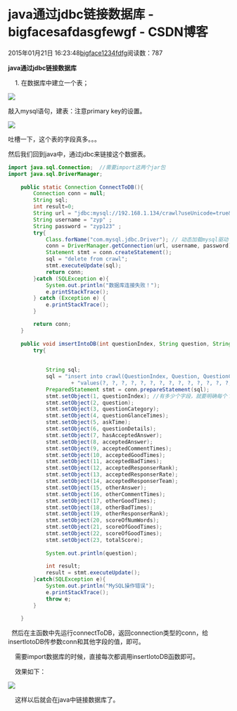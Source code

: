 # java通过jdbc链接数据库 - bigfacesafdasgfewgf - CSDN博客





2015年01月21日 16:23:48[bigface1234fdfg](https://me.csdn.net/puqutogether)阅读数：787








**java通过jdbc链接数据库**

    1. 在数据库中建立一个表；




![](https://img-blog.csdn.net/20150121161426067?watermark/2/text/aHR0cDovL2Jsb2cuY3Nkbi5uZXQvcHVxdXRvZ2V0aGVy/font/5a6L5L2T/fontsize/400/fill/I0JBQkFCMA==/dissolve/70/gravity/Center)





敲入mysql语句，建表：注意primary key的设置。




![](https://img-blog.csdn.net/20150121161505083?watermark/2/text/aHR0cDovL2Jsb2cuY3Nkbi5uZXQvcHVxdXRvZ2V0aGVy/font/5a6L5L2T/fontsize/400/fill/I0JBQkFCMA==/dissolve/70/gravity/Center)





吐槽一下，这个表的字段真多。。。

然后我们回到java中，通过jdbc来链接这个数据表。






```java
import java.sql.Connection;  //需要import这两个jar包
import java.sql.DriverManager;  
	
	public static Connection ConnectToDB(){
		Connection conn = null; 
		String sql; 
		int result=0; 
		String url = "jdbc:mysql://192.168.1.134/crawl?useUnicode=true&characterEncoding=UTF-8";  //需要数据库url  
		String username = "zyp" ;   
		String password = "zyp123" ;
		try{
			Class.forName("com.mysql.jdbc.Driver"); // 动态加载mysql驱动
			conn = DriverManager.getConnection(url, username, password); 
			Statement stmt = conn.createStatement();
			sql = "delete from crawl"; 
			stmt.executeUpdate(sql); 
            return conn; 
		}catch (SQLException e){
			System.out.println("数据库连接失败！");
            e.printStackTrace();
        } catch (Exception e) {
            e.printStackTrace();
        } 

		return conn; 
	}
	
	public void imsertIntoDB(int questionIndex, String question, String questionCategory, int questionGlanceTimes, Timestamp askTime, String questionDetails, int hasAcceptedAnswer, String acceptedAnswer, int acceptedCommentTimes, int acceptedGoodTimes, int acceptedBadTimes, int acceptedResponserRank, int acceptedResponserRate, String acceptedResponserTeam, String otherAnswer, int otherCommentTimes, int otherGoodTimes, int otherBadTimes, int otherResponserRank, double scoreOfPeopleRank, double scoreOfNumWords, double scoreOfGoodTimes, double totalScore, Connection conn) throws SQLException{
		try{
			
			
			String sql; 
			sql = "insert into crawl(QuestionIndex, Question, QuestionCategory, QuestionGlanceTimes, AskTime, QuestionDetails, HasAcceptedAnswer, AcceptedAnswer, AcceptedCommentTimes, AcceptedGoodTimes, AcceptedBadTimes, AcceptedResponserRank, AcceptedResponserRate, AcceptedResponserTeam, OtherAnswer, OtherCommentTimes, OtherGoodTimes, OtherBadTimes, OtherResponserRank, ScoreOfPeopleRank, ScoreOfNumWords, ScoreOfGoodTimes, TotalScore) "
	    			+ "values(?, ?, ?, ?, ?, ?, ?, ?, ?, ?, ?, ?, ?, ?, ?, ?, ?, ?, ?, ?, ?, ?, ?)";  //字段占位
			PreparedStatement stmt = conn.prepareStatement(sql);
			stmt.setObject(1, questionIndex); //有多少个字段，就要明确每个？的含义
			stmt.setObject(2, question);
			stmt.setObject(3, questionCategory);
			stmt.setObject(4, questionGlanceTimes);
			stmt.setObject(5, askTime);
			stmt.setObject(6, questionDetails); 
			stmt.setObject(7, hasAcceptedAnswer);
			stmt.setObject(8, acceptedAnswer);
			stmt.setObject(9, acceptedCommentTimes);
			stmt.setObject(10, acceptedGoodTimes);
			stmt.setObject(11, acceptedBadTimes);
			stmt.setObject(12, acceptedResponserRank);
			stmt.setObject(13, acceptedResponserRate);
			stmt.setObject(14, acceptedResponserTeam);
			stmt.setObject(15, otherAnswer);
			stmt.setObject(16, otherCommentTimes);
			stmt.setObject(17, otherGoodTimes);
			stmt.setObject(18, otherBadTimes);
			stmt.setObject(19, otherResponserRank);
			stmt.setObject(20, scoreOfNumWords);
			stmt.setObject(21, scoreOfGoodTimes);
			stmt.setObject(22, scoreOfGoodTimes);
			stmt.setObject(23, totalScore);
			
			System.out.println(question); 
			
			int result; 
	    	result = stmt.executeUpdate(); 
		}catch(SQLException e){
			System.out.println("MySQL操作错误");
			e.printStackTrace();
			throw e; 
		}
		
	}
```



  然后在主函数中先运行connectToDB，返回connection类型的conn，给insertIotoDB传参数conn和其他字段的值，即可。

    需要import数据库的时候，直接每次都调用insertIotoDB函数即可。

    效果如下：

![](https://img-blog.csdn.net/20150121162302600?watermark/2/text/aHR0cDovL2Jsb2cuY3Nkbi5uZXQvcHVxdXRvZ2V0aGVy/font/5a6L5L2T/fontsize/400/fill/I0JBQkFCMA==/dissolve/70/gravity/Center)








    这样以后就会在java中链接数据库了。












